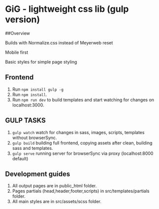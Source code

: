 # GiG - lightweight css lib (gulp version)

##Overview

Builds with Normalize.css instead of Meyerweb reset

Mobile first

Basic styles for simple page styling


## Frontend

1. Run `npm install gulp -g`
2. Run `npm install`.
3. Run `npm run dev` to build templates and start watching for changes on localhost:3000.

## GULP TASKS

1. `gulp watch` watch for changes in sass, images, scripts, templates without browserSync.
2. `gulp build` building full frontend, copying assets after clean, building sass and templates.
3. `gulp serve` running server for browserSync via proxy (localhost:8000 default)

## Development guides

1. All output pages are in public_html folder.
2. Pages partials (head,header,footer,scripts) in src/templates/partials folder.
3. All main styles are in src/assets/scss folder.
